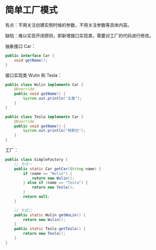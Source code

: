 # 简单工厂模式

有点：不用关注创建实例时候的参数，不用关注参数等具体内容。

缺陷：难以实现开闭原则，即新增接口实现类，需要对工厂的代码进行修改。

抽象接口 Car：

```java
public interface Car {
    void getName();
}
```

接口实现类 Wulin 和 Tesla：

```java
public class Wulin implements Car {
    @Override
    public void getName() {
        System.out.println("五菱");
    }
}
```

```java
public class Tesla implements Car {
    @Override
    public void getName() {
        System.out.println("特斯拉");
    }
}
```

工厂：

```java
public class SimpleFactory {
    // 方式一
    public static Car getCar(String name) {
        if (name == "Wulin") {
            return new Wulin();
        } else if (name == "Tesla") {
            return new Tesla();
        }
        return null;
    }

    // 方式二
    public static Wulin getWuLin() {
        return new Wulin();
    }
    public static Tesla getTesla() {
        return new Tesla();
    }
}

```

